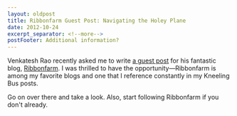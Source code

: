 ```yaml
---
layout: oldpost
title: Ribbonfarm Guest Post: Navigating the Holey Plane
date: 2012-10-24
excerpt_separator: <!--more-->
postFooter: Additional information?
---
```


Venkatesh Rao recently asked me to write <a href="http://www.ribbonfarm.com/2012/10/23/navigating-the-holey-plane/">a guest post</a> for his fantastic blog, <a href="http://www.ribbonfarm.com/">Ribbonfarm</a>. I was thrilled to have the opportunity—Ribbonfarm is among my favorite blogs and one that I reference constantly in my Kneeling Bus posts.

Go on over there and take a look. Also, start following Ribbonfarm if you don't already.
